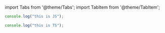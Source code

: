 import Tabs from '@theme/Tabs';
import TabItem from '@theme/TabItem';

```js tab
console.log("this is JS");
```

```ts tab
console.log("this is TS");
```
